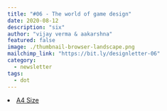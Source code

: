 ```yaml
---
title: "#06 - The world of game design"
date: 2020-08-12
description: "six"
author: "vijay verma & aakarshna"
featured: false
image: ./thumbnail-browser-landscape.png
mailchimp_link: "https://bit.ly/designletter-06"
category:
  - newsletter
tags:
  - dot
---
```

<li><a href="https://bit.ly/designletter-06">A4 Size</a></li>

